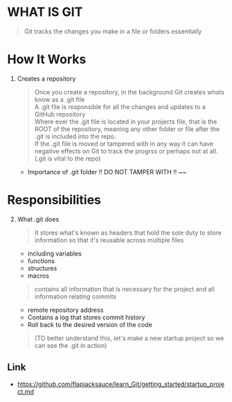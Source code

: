 # WHAT IS GIT  

> Git tracks the changes you make in a file or folders essentially
	
# How It Works  

1. Creates a repository

    > Once you create a repository, in the background Git creates whats know as a .git file  
    > A .git file is responsible for all the changes and updates to a GitHub repository  
    > Where ever the .git file is located in your projects file, that is the ROOT of the repository, meaning any other folder or file after the .git is included into the repo.  
    > If the .git file is moved or tampered with in any way it can have negative effects on Git to track the progrss or perhaps not at all. (.git is vital to the repo)  
    * Importance of .git folder  !! DO NOT TAMPER WITH !! ~~  

# Responsibilities

2. What .git does
    > It stores what's known as headers that hold the sole duty to store information so that it's reusable across multiple files 
    * including variables
    * functions
    * structures
    * macros
		
    > contains all information that is necessary for the project and all information relating commits 
	* remote repository address
	* Contains a log that stores commit history 
	* Roll back to the desired version of the code
	
    > (TO better understand this, let's make a new startup project so we can see the .git in action)

## Link
* https://github.com/flapjacksauce/learn_Git/getting_started/startup_project.md